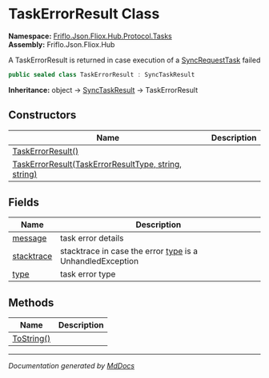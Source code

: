 ﻿<!--  
  <auto-generated>   
    The contents of this file were generated by a tool.  
    Changes to this file may be list if the file is regenerated  
  </auto-generated>   
-->

# TaskErrorResult Class

**Namespace:** [Friflo.Json.Fliox.Hub.Protocol.Tasks](../index.md)  
**Assembly:** Friflo.Json.Fliox.Hub

A TaskErrorResult is returned in case execution of a [SyncRequestTask](../SyncRequestTask/index.md) failed

```csharp
public sealed class TaskErrorResult : SyncTaskResult
```

**Inheritance:** object → [SyncTaskResult](../SyncTaskResult/index.md) → TaskErrorResult

## Constructors

| Name                                                                                                                           | Description |
| ------------------------------------------------------------------------------------------------------------------------------ | ----------- |
| [TaskErrorResult()](constructors/index.md#taskerrorresult)                                                                     |             |
| [TaskErrorResult(TaskErrorResultType, string, string)](constructors/index.md#taskerrorresulttaskerrorresulttype-string-string) |             |

## Fields

| Name                               | Description                                                                 |
| ---------------------------------- | --------------------------------------------------------------------------- |
| [message](fields/message.md)       | task error details                                                          |
| [stacktrace](fields/stacktrace.md) | stacktrace in case the error [type](fields/type.md) is a UnhandledException |
| [type](fields/type.md)             | task error type                                                             |

## Methods

| Name                              | Description |
| --------------------------------- | ----------- |
| [ToString()](methods/ToString.md) |             |

___

*Documentation generated by [MdDocs](https://github.com/ap0llo/mddocs)*
